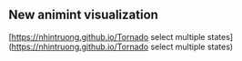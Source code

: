 ## New animint visualization
[https://nhintruong.github.io/Tornado select multiple states](https://nhintruong.github.io/Tornado select multiple states)

